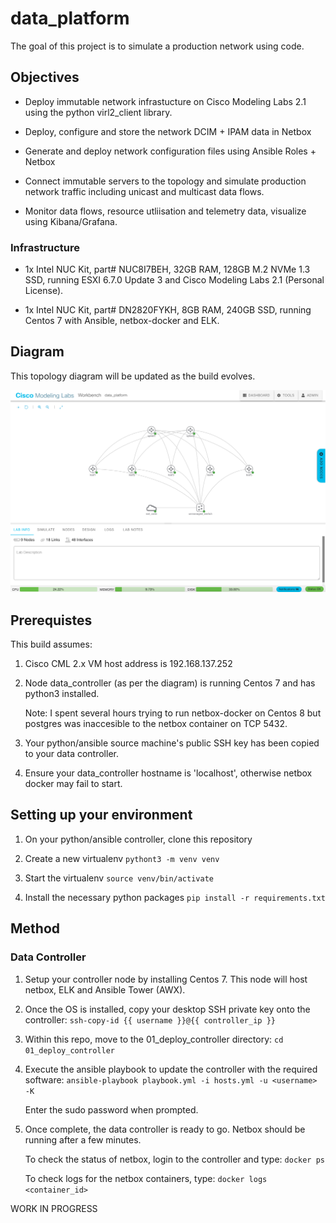# data_platform

The goal of this project is to simulate a production network using code.

## Objectives

*  Deploy immutable network infrastucture on Cisco Modeling Labs 2.1
   using the python virl2_client library. 

*  Deploy, configure and store the network DCIM + IPAM data in Netbox

*  Generate and deploy network configuration files using Ansible Roles + Netbox

*  Connect immutable servers to the topology and simulate production
   network traffic including unicast and multicast data flows.

*  Monitor data flows, resource utliisation and telemetry data, visualize
   using Kibana/Grafana.

### Infrastructure

*  1x Intel NUC Kit, part# NUC8I7BEH, 32GB RAM, 128GB M.2 NVMe 1.3 SSD, running
   ESXI 6.7.0 Update 3 and Cisco Modeling Labs 2.1 (Personal License).

*  1x Intel NUC Kit, part# DN2820FYKH, 8GB RAM, 240GB SSD, running Centos 7
   with Ansible, netbox-docker and ELK.

## Diagram

This topology diagram will be updated as the build evolves.

![data_platform_diagram](lib/images/data_platform.png)

## Prerequistes

This build assumes:

1. Cisco CML 2.x VM host address is 192.168.137.252

2. Node data_controller (as per the diagram) is running Centos 7 and has 
   python3 installed. 

   Note: I spent several hours trying to run netbox-docker on Centos 8 but
   postgres was inaccesible to the netbox container on TCP 5432.

3. Your python/ansible source machine's public SSH key has been copied to
   your data controller.

4. Ensure your data_controller hostname is 'localhost', otherwise netbox
   docker may fail to start.

## Setting up your environment

1. On your python/ansible controller, clone this repository

2. Create a new virtualenv ```pythont3 -m venv venv```

3. Start the virtualenv ```source venv/bin/activate```

4. Install the necessary python packages ```pip install -r requirements.txt```

## Method

### Data Controller

1. Setup your controller node by installing Centos 7. This node will host
   netbox, ELK and Ansible Tower (AWX).

2. Once the OS is installed, copy your desktop SSH private key onto the
   controller:
   ```ssh-copy-id {{ username }}@{{ controller_ip }}```

3. Within this repo, move to the 01_deploy_controller directory:
   ```cd 01_deploy_controller```

4. Execute the ansible playbook to update the controller with the required software:
   ```ansible-playbook playbook.yml -i hosts.yml -u <username> -K```

   Enter the sudo password when prompted.

5. Once complete, the data controller is ready to go. Netbox should be running
   after a few minutes. 

   To check the status of netbox, login to the controller and type:
   ```docker ps```

   To check logs for the netbox containers, type:
   ```docker logs <container_id>```

WORK IN PROGRESS
